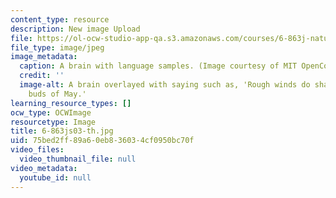 ```yaml
---
content_type: resource
description: New image Upload
file: https://ol-ocw-studio-app-qa.s3.amazonaws.com/courses/6-863j-natural-language-and-the-computer-representation-of-knowledge-spring-2003/75bed2ff89a60eb836034cf0950bc70f_6-863js03-th.jpg
file_type: image/jpeg
image_metadata:
  caption: A brain with language samples. (Image courtesy of MIT OpenCourseWare.)
  credit: ''
  image-alt: A brain overlayed with saying such as, 'Rough winds do shake the darling
    buds of May.'
learning_resource_types: []
ocw_type: OCWImage
resourcetype: Image
title: 6-863js03-th.jpg
uid: 75bed2ff-89a6-0eb8-3603-4cf0950bc70f
video_files:
  video_thumbnail_file: null
video_metadata:
  youtube_id: null
---
```

